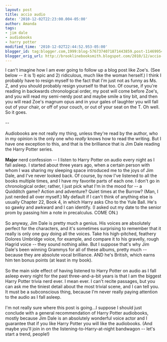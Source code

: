 ```yaml
---
layout: post
title: accio audio
date: '2010-12-02T22:23:00.004-05:00'
author: Amanda
tags:
- jim dale
- audiobooks
- harry potter
modified_time: '2010-12-02T22:44:52.953-05:00'
blogger_id: tag:blogger.com,1999:blog-5767374071871443859.post-114699547034413321
blogger_orig_url: http://brooklinebooksmith.blogspot.com/2010/12/accio-audio.html
---
```


I can't imagine how I am ever going to follow up a blog post like Zoe's. (See below -- it is 1) epic and 2) ridiculous, much like the woman herself.) I think I probably have to resign myself to the fact that I'm just not as funny as Ms. Z, and you should probably resign yourself to that too. Of course, if you're reading in backwards chronological order, my post will come before Zoe's, and you will read my semi-nerdy post and maybe smile a tiny bit, and then you will read Zoe's magnum opus and in your gales of laughter you will fall out of your chair, or off of your couch, or out of your seat on the T. Oh well. So it goes.<br /><br />--<br /><br />Audiobooks are not really my thing, unless they're read by the author, who in my opinion is the only one who <em>really </em>knows how to read the writing. But I have one exception to this, and that is the brilliance that is Jim Dale reading the Harry Potter series.<br /><br /><strong>Major</strong> nerd confession -- I listen to Harry Potter on audio every night as I fall asleep. I started about three years ago, when a certain person with whom I was sharing my sleeping space introduced me to the joys of Jim Dale, and I've never looked back. Of course, by now I've listened to all the books multiple times, and I have my favorite parts of each one. I don't go in chronological order; rather, I just pick what I'm in the mood for -- a Quidditch game? Action and adventure? Quiet times at the Burrow? (Man, I just nerded all over myself.) My default if I can't think of anything else is usually Chapter 22, Book 4, in which Harry asks Cho to the Yule Ball. He's so gawky and awkward and I can identify. (I asked out my date to the senior prom by passing him a note in precalculus. COME ON.)<br /><br />So anyway, Jim Dale is pretty much a genius. His voices are absolutely perfect for the characters, and it's sometimes surprising to remember that it really is only one guy doing all the voices. Take his high-pitched, feathery Dolores Umbridge voice, for example, and compare it to his gravelly, rough Hagrid voice -- they sound nothing alike. But I suppose that's why Jim Dale's been winning Grammys for all of these albums, pretty much -- because they are absolute vocal brilliance. AND he's British, which earns him ten bonus points (at least in my book).<br /><br />So the main side effect of having listened to Harry Potter on audio as I fall asleep every night for the past three-and-a-bit years is that I am the biggest Harry Potter trivia nerd ever. I mean ever. I can't recite passages, but you can ask me the tiniest detail about the most trivial scene, and I can tell you. It must be a subconscious thing, because I'm never really paying attention to the audio as I fall asleep.<br /><br />I'm not really sure where this post is going...I suppose I should just conclude with a general recommendation of Harry Potter audiobooks, mostly because Jim Dale is an absolutely wonderful voice actor and I guarantee that if you like Harry Potter you will like the audiobooks. (And maybe you'll join in on the listening-to-Harry-at-night bandwagon -- let's start a trend, people!)